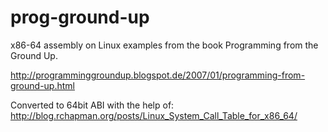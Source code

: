 # prog-ground-up
x86-64 assembly on Linux examples from the book Programming from the Ground Up.

http://programminggroundup.blogspot.de/2007/01/programming-from-ground-up.html

Converted to 64bit ABI with the help of:  
http://blog.rchapman.org/posts/Linux_System_Call_Table_for_x86_64/
